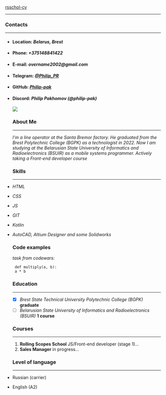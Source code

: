 [rsschol-cv]()
***
### **Contacts**
***
* #### **Location:**  _Belarus, Brest_
* #### **Phone:** _+375148841422_
* #### **E-mail:** _overname2002@gmail.com_
* #### **Telegram:** _[@Philip_PR](https://t.me/Philip_PR)_
* #### **GitHub:** _[Philip-pak](https://github.com/Philip-pak)_
* #### **Discord:** _Philip Pakhomov (@philip-pak)_
  ![](https://i.ibb.co/cy4wFpH/20220811-135755.jpg)
  ### **About Me**
  ---
  *I'm a line operator at the Santa Bremor factory. He graduated from the Brest Polytechnic College (BGPK) as a technologist in 2022. Now I am studying at the Belarusian State University of Informatics and Radioelectronics (BSUIR) as a mobile systems programmer. Actively taking a Front-end developer course*

  ### **Skills**
  ---
* *HTML*
* *CSS*
* *JS*
* *GIT*
* *Kotlin*
* *AutoCAD, Altium Designer and some Solidworks*

  ### **Code examples**
  *task from codewars:*
  ```
   def multiply(a, b):
   a * b
    ```
    

    ### **Education**
    ***
  - [x] *Brest State Technical University Polytechnic College (BGPK)* **graduate**
  - [ ] *Belarusian State University of Informatics and Radioelectronics (BSUIR)*  **1 course**
  
  ### **Courses**
  ---
  1. **Rolling Scopes School** JS/Front-end developer (stage 1)...
  2. **Sales Manager** in progress...

    ### **Level of language**
    ---
* Russian (carrier)
* English (A2)
